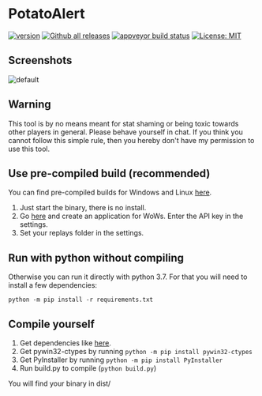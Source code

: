 # PotatoAlert


[![version](https://img.shields.io/github/v/release/razaqq/PotatoAlert.svg?style=flat-square)](https://github.com/razaqq/PotatoAlert/releases) 
[![Github all releases](https://img.shields.io/github/downloads/razaqq/PotatoAlert/total.svg?style=flat-square)](https://github.com/razaqq/PotatoAlert/releases)
[![appveyor build status](https://img.shields.io/appveyor/build/razaqq/PotatoAlert?style=flat-square&logo=appveyor)](https://ci.appveyor.com/project/razaqq/PotatoAlert)
[![License: MIT](https://img.shields.io/badge/License-MIT-yellow.svg?style=flat-square)](https://opensource.org/licenses/MIT)

## Screenshots

![default](https://i.imgur.com/ra4l1Kd.png)

## Warning
This tool is by no means meant for stat shaming or being toxic towards other players in general.
Please behave yourself in chat.
If you think you cannot follow this simple rule, then you hereby don't have my permission to use this tool.

## Use pre-compiled build (recommended)
You can find pre-compiled builds for Windows and Linux [here](https://github.com/razaqq/PotatoAlert/releases).

1. Just start the binary, there is no install.
2. Go [here](https://developers.wargaming.net/applications/) and create an application for WoWs. Enter the API key in the settings.
3. Set your replays folder in the settings.


## Run with python without compiling
Otherwise you can run it directly with python 3.7.
For that you will need to install a few dependencies:

```console
python -m pip install -r requirements.txt
```

## Compile yourself
1. Get dependencies like [here](#Run-with-python-without-compiling).
2. Get pywin32-ctypes by running `python -m pip install pywin32-ctypes`
3. Get PyInstaller by running `python -m pip install PyInstaller`
4. Run build.py to compile (`python build.py`)

You will find your binary in dist/
